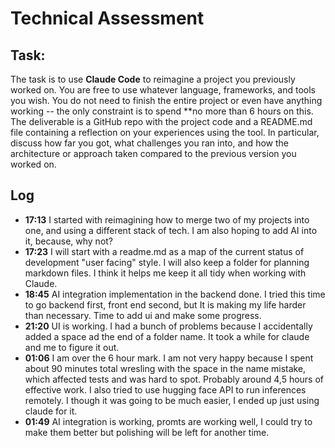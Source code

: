 # Technical Assessment

## Task: 
The task is to use **Claude Code** to reimagine a project you previously worked on. You are free to use whatever language, frameworks, and tools you wish. You do not need to finish the entire project or even have anything working -- the only constraint is to spend **no more than 6 hours on this. The deliverable is a GitHub repo with the project code and a README.md file containing a reflection on your experiences using the tool. In particular, discuss how far you got, what challenges you ran into, and how the architecture or approach taken compared to the previous version you worked on.

## Log
- **17:13** I started with reimagining how to merge two of my projects into one, and using a different stack of tech. I am also hoping to add AI into it, because, why not?
- **17:23** I will start with a readme.md as a map of the current status of development "user facing" style. I will also keep a folder for planning markdown files. I think it helps me keep it all tidy when working with Claude. 
- **18:45** AI integration implementation in the backend done. I tried this time to go backend first, front end second, but It is making my life harder than necessary. Time to add ui and make some progress.
- **21:20** UI is working. I had a bunch of problems because I accidentally added a space ad the end of a folder name. It took a while for claude and me to figure it out. 
- **01:06** I am over the 6 hour mark. I am not very happy because I spent about 90 minutes total wresling with the space in the name mistake, which affected tests and was hard to spot. Probably around 4,5 hours of effective work. I also tried to use hugging face API to run inferences remotely. I though it was going to be much easier, I ended up just using claude for it. 
- **01:49** AI integration is working, promts are working well, I could try to make them better but polishing will be left for another time. 
